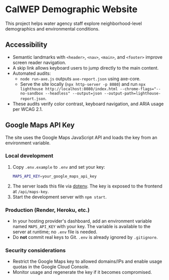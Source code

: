 # CalWEP Demographic Website

This project helps water agency staff explore neighborhood-level demographics and environmental conditions.

## Accessibility

- Semantic landmarks with `<header>`, `<nav>`, `<main>`, and `<footer>` improve screen reader navigation.
- A skip link allows keyboard users to jump directly to the main content.
- Automated audits:
  - `node run-axe.js` outputs `axe-report.json` using axe-core.
  - Serve the site locally (`npx http-server -p 8080`) and run `npx lighthouse http://localhost:8080/index.html --chrome-flags="--no-sandbox --headless" --output=json --output-path=lighthouse-report.json`.
- These audits verify color contrast, keyboard navigation, and ARIA usage per WCAG 2.1.

## Google Maps API Key

The site uses the Google Maps JavaScript API and loads the key from an environment variable.

### Local development

1. Copy `.env.example` to `.env` and set your key:
   ```bash
   MAPS_API_KEY=your_google_maps_api_key
   ```
2. The server loads this file via [dotenv](https://www.npmjs.com/package/dotenv). The key is exposed to the frontend at `/api/maps-key`.
3. Start the development server with `npm start`.

### Production (Render, Heroku, etc.)

- In your hosting provider's dashboard, add an environment variable named `MAPS_API_KEY` with your key. The variable is available to the server at runtime; no `.env` file is needed.
- Do **not** commit real keys to Git. `.env` is already ignored by `.gitignore`.

### Security considerations

- Restrict the Google Maps key to allowed domains/IPs and enable usage quotas in the Google Cloud Console.
- Monitor usage and regenerate the key if it becomes compromised.

